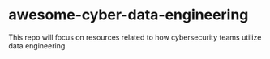 # awesome-cyber-data-engineering
This repo will focus on resources related to how cybersecurity teams utilize data engineering 
